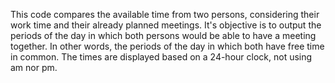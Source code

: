 This code compares the available time from two persons, considering their work time and their already planned meetings.
It's objective is to output the periods of the day in which both persons would be able to have a meeting together.
In other words, the periods of the day in which both have free time in common.
The times are displayed based on a 24-hour clock, not using am nor pm.
